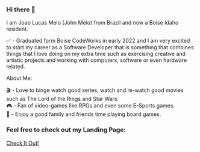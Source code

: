 ### Hi there 👋

I am Joao Lucas Melo (John Melo) from Brazil and now a Boise Idaho resident.

✅ - Graduated form Boise CodeWorks in early 2022 and I am very excited to start my career as a Software Developer that is something that combines things that I love doing on my extra time such as exercising creative and artistic projects and working with computers, software or even hardware related.


About Me:

🎬 - Love to binge watch good series, watch and re-watch good movies such as The Lord of the Rings and Star Wars. <br>
🎮 - Fan of video-games like RPGs and even some E-Sports games. <br>
🎲 - Enjoy a good family and friends time playing board games. <br>

### Feel free to check out my Landing Page:

[Check It Out!](https://johnmelodev.com/#/)

